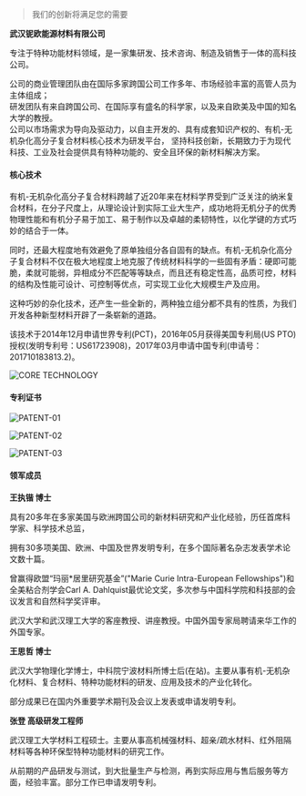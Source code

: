 > 我们的创新将满足您的需要

**武汉铌欧能源材料有限公司**

专注于特种功能材料领域，是一家集研发、技术咨询、制造及销售于一体的高科技公司。

公司的商业管理团队由在国际多家跨国公司工作多年、市场经验丰富的高管人员为主体组成；  
研发团队有来自跨国公司、在国际享有盛名的科学家，以及来自欧美及中国的知名大学的教授。  
公司以市场需求为导向及驱动力，以自主开发的、具有成套知识产权的、有机-无机杂化高分子复合材料核心技术为研发平台，
坚持科技创新，长期致力于为现代科技、工业及社会提供具有特种功能的、安全且环保的新材料解决方案。

#### 核心技术

有机-无机杂化高分子复合材料跨越了近20年来在材料学界受到广泛关注的纳米复合材料，在分子尺度上，从理论设计到实际工业大生产，成功地将无机分子的优秀物理性能和有机分子易于加工、易于制作以及卓越的柔韧特性，以化学键的方式巧妙的结合于一体。

同时，还最大程度地有效避免了原单独组分各自固有的缺点。有机-无机杂化高分子复合材料不仅在极大地程度上地克服了传统材料科学的一些固有矛盾：硬即可能脆，柔就可能弱，异相成分不匹配等等缺点，而且还有稳定性高，品质可控，材料的结构及性能可设计、可控制等优点，可实现工业化大规模生产及应用。

这种巧妙的杂化技术，还产生一些全新的，两种独立组分都不具有的性质，为我们开发各种新型材料开辟了一条崭新的道路。

该技术于2014年12月申请世界专利(PCT)，2016年05月获得美国专利局(US PTO)授权(发明专利号：US61723908)，2017年03月申请中国专利(申请号：201710183813.2)。

![CORE TECHNOLOGY](/img/assets/technology.png)

#### 专利证书

![PATENT-01](/img/assets/patent-01.png)

![PATENT-02](/img/assets/patent-02.png)

![PATENT-03](/img/assets/patent-03.png)

#### 领军成员

**王执锴 博士**

具有20多年在多家美国与欧洲跨国公司的新材料研究和产业化经验，历任首席科学家、科学技术总监，

拥有30多项美国、欧洲、中国及世界发明专利，在多个国际著名杂志发表学术论文数十篇。

曾赢得欧盟“玛丽\*居里研究基金”("Marie Curie Intra-European Fellowships")和全美粘合剂学会Carl A. Dahlquist最优论文奖，多次参与中国科学院和科技部的会议发言和自然科学奖评审。

武汉大学和武汉理工大学的客座教授、讲座教授。中国外国专家局聘请来华工作的外国专家。

**王思哲 博士**

武汉大学物理化学博士，中科院宁波材料所博士后(在站)。主要从事有机-无机杂化材料、复合材料、特种功能材料的研发、应用及技术的产业化转化。

部分成果已在国内外重要学术期刊及会议上发表或申请发明专利。

**张登 高级研发工程师**

武汉理工大学材料工程硕士。主要从事高机械强材料、超亲/疏水材料、红外阻隔材料等各种环保型特种功能材料的研究工作。

从前期的产品研发与测试，到大批量生产与检测，再到实际应用与售后服务等方面，经验丰富。部分工作已申请发明专利。
